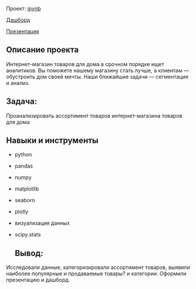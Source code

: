 Проект: [ipynb](https://github.com/shiana0909/Portfolio/blob/main/%D0%9F%D1%80%D0%BE%D0%B5%D0%BA%D1%82%3A%20%D0%90%D0%BD%D0%B0%D0%BB%D0%B8%D0%B7%20%D1%82%D0%BE%D0%B2%D0%B0%D1%80%D0%BD%D0%BE%D0%B3%D0%BE%20%D0%B0%D1%81%D1%81%D0%BE%D1%80%D1%82%D0%B8%D0%BC%D0%B5%D0%BD%D1%82%D0%B0/%D0%90%D0%BD%D0%B0%D0%BB%D0%B8%D0%B7%20%D1%82%D0%BE%D0%B2%D0%B0%D1%80%D0%BD%D0%BE%D0%B3%D0%BE%20%D0%B0%D1%81%D1%81%D0%BE%D1%80%D1%82%D0%B8%D0%BC%D0%B5%D0%BD%D1%82%D0%B0.ipynb)

[Дашборд](https://public.tableau.com/views/-_16922649928090/Dashboard1?:language=en-US&:display_count=n&:origin=viz_share_link)

[Презентация](https://drive.google.com/file/d/1VIbV3a1CpOwPUhr9RQReFd9tlhLhdToI/view?usp=sharing)


## Описание проекта
Интернет-магазин товаров для дома в срочном порядке ищет аналитиков. Вы поможете нашему магазину стать лучше, а клиентам — обустроить дом своей мечты. Наши ближайшие задачи — сегментация и анализ.

## Задача:
Проанализировать ассортимент товаров интернет-магазина товаров для дома

## Навыки и инструменты

- python
  
- pandas

- numpy

- matplotlib

- seaborn

- plotly

- визуализация данных
  
- scipy.stats

  ## Вывод:
Исследовали данные, категоризировали ассортимент товаров, выявили наиболее популярные и продаваемые товары? и категории. Оформили презентацию и дашборд.

